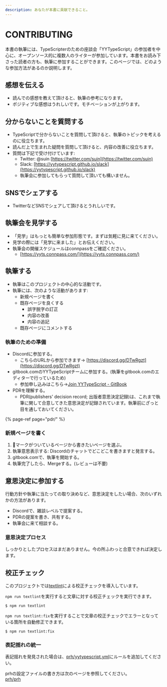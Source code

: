 ```yaml
---
description: あなたが本書に貢献できること。
---
```


# CONTRIBUTING

本書の執筆には、TypeScripterのための座談会「YYTypeScript」の参加者を中心に、オープンソース的に複数人のライターが参加しています。本書をお読み下さった読者の方も、執筆に参加することができます。このページでは、どのような参加方法があるのか説明します。

## 感想を伝える

* 読んでの感想を教えて頂けると、執筆の参考になります。
* ポジティブな感想はうれしいです。モチベーションが上がります。

## 分からないことを質問する

* TypeScriptで分からないことを質問して頂けると、執筆のトピックを考えるのに役立ちます。
* 読んだ上で生まれた疑問を質問して頂けると、内容の改善に役立ちます。
* 質問は下記で受け付けています:
  * Twitter: @suin [https://twitter.com/suin](https://twitter.com/suin)
  * Slack: [https://yytypescript.github.io/slack](https://yytypescript.github.io/slack)
  * 執筆会に参加してもらって質問して頂いても構いません。

## SNSでシェアする

* TwitterなどSNSでシェアして頂けるとうれしいです。

## 執筆会を見学する

* 「見学」はもっとも簡単な参加形態です。まずは気軽に見に来てください。
* 見学の際には「見学に来ました」とお伝えください。
* 執筆会の開催スケジュールはconnpassをご確認ください。
  * [https://yyts.connpass.com/](https://yyts.connpass.com/)

## 執筆する

* 執筆はこのプロジェクトの中心的な活動です。
* 執筆には、次のような活動があります:
  * 新規ページを書く
  * 既存ページを良くする
    * 誤字脱字の訂正
    * 内容の改善
    * 内容の追記
  * 既存ページにコメントする

### 執筆のための準備

* Discordに参加する。
  * こちらのURLから参加できます→ [https://discord.gg/DTwRgzt](https://discord.gg/DTwRgzt)
* gitbook.comのYYTypeScriptチームに参加する。\(執筆をgitbook.comのエディターで行っているため\)
  * 参加申し込みはこちら→[Join YYTypeScript - GitBook](https://app.gitbook.com/invite/yyts?invite=-Lw1ObCW8Ut0NnNfHG1w)
* PDRを理解する。
  * PDR\(publishers' decision record; 出版者意思決定記録\)は、これまで執筆に関して合意してきた意思決定が記録されています。執筆前にざっと目を通しておいてください。

{% page-ref page="pdr/" %}

### 新規ページを書く

1. 🚧マークがついているページから書きたいページを選ぶ。
2. 執筆意思表示する: Discordのチャットでどこどこを書きますと発言する。
3. gitbook.comで、執筆を開始する。
4. 執筆完了したら、Mergeする。\(レビューは不要\)

## 意思決定に参加する

行動方針や執筆に当たっての取り決めなど、意思決定をしたい場合、次のいずれかの方法があります。

* Discordで、雑談レベルで提案する。
* PDRの提案を書き、共有する。
* 執筆会に来て相談する。

### 意思決定プロセス

しっかりとしたプロセスはまだありません。今の所ふわっと合意できれば決定します。

## 校正チェック

このプロジェクトでは[textlint](https://textlint.github.io/)による校正チェックを導入しています。

`npm run textlint`を実行すると文章に対する校正チェックを実行できます。

```text
$ npm run textlint
```

`npm run textlint:fix`を実行することで文章の校正チェックでエラーとなっている箇所を自動修正できます。

```text
$ npm run textlint:fix
```

### 表記揺れの統一

表記揺れを発見された場合は、[prh/yytypescript.yml](https://github.com/yytypescript/book/blob/master/prh/yytypescript.yml)にルールを追加してください。

prhの設定ファイルの書き方は次のページを参照してください。  
[prh/prh](https://github.com/prh/prh)

